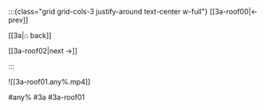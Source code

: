 :::{class="grid grid-cols-3 justify-around text-center w-full"}
[[3a-roof00|← prev]]

[[3a|⌂ back]]

[[3a-roof02|next →]]

:::

![[3a-roof01.any%.mp4]]

#any% #3a #3a-roof01